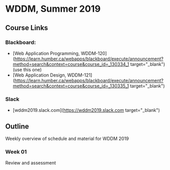 # WDDM, Summer 2019

## Course Links

### Blackboard:
- [Web Application Programming, WDDM-120](https://learn.humber.ca/webapps/blackboard/execute/announcement?method=search&context=course&course_id=_130334_1 target="_blank") (use this one)
- [Web Application Design, WDDM-121](https://learn.humber.ca/webapps/blackboard/execute/announcement?method=search&context=course&course_id=_130335_1 target="_blank")
### Slack
- [wddm2019.slack.com](https://wddm2019.slack.com target="_blank")


## Outline
Weekly overview of schedule and material for WDDM 2019

### Week 01
Review and assessment
